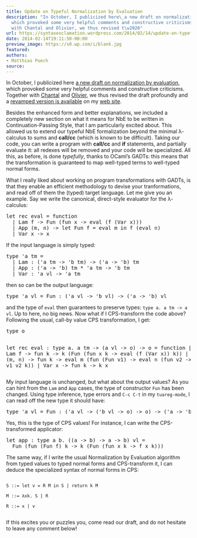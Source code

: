 ```yaml
---
title: Update on Typeful Normalization by Evaluation
description: "In October, I publicized here\_a new draft on normalization by evaluation,
  which provoked some very helpful comments and constructive criticisms. Together
  with Chantal and Olivier, we thus revised t\u2026"
url: https://syntaxexclamation.wordpress.com/2014/02/14/update-on-typeful-normalization-by-evaluation/
date: 2014-02-14T19:11:50-00:00
preview_image: https://s0.wp.com/i/blank.jpg
featured:
authors:
- Matthias Puech
source:
---
```


<p>In October, I publicized here&nbsp;<a href="https://syntaxexclamation.wordpress.com/2013/10/29/new-draft-on-normalization-by-evaluation-using-gadts/" title="New draft on Normalization by Evaluation using&nbsp;GADTs">a new draft on normalization by evaluation</a>, which provoked some very helpful comments and constructive criticisms. Together with <a href="http://cs.au.dk/~chkeller - [404 Not Found]" title="Chantal Keller">Chantal</a> and <a href="http://cs.au.dk/~danvy/ - [403 Forbidden]" title="Olivier Danvy">Olivier</a>, we thus revised the draft profoundly and a <a href="http://cs.au.dk/~mpuech/typeful.pdf - [404 Not Found]" title="Typeful Normalization by Evaluation">revamped version is available</a> on my <a href="http://cs.au.dk/~mpuech - [404 Not Found]" title="Matthias Puech">web site</a>.</p>
<p>Besides the enhanced form and better explanations, we included a completely new section on what it means for NbE to be written in Continuation-Passing Style, that I am particularly excited about. This allowed us to extend our typeful NbE formalization beyond the minimal &lambda;-calculus to sums and <strong>call/cc</strong> (which is known to be difficult). Taking our code, you can write a program with <strong>call/cc</strong> and <strong>if</strong> statements, and partially evaluate it: all redexes will be removed and your code will be specialized. All this, as before, is done <em>typefully</em>, thanks to OCaml&rsquo;s GADTs: this means that the transformation is guaranteed to map well-typed terms to well-typed normal forms.</p>
<p><span></span></p>
<p>What I really liked about working on program transformations with GADTs, is that they enable an efficient methodology to devise your tranformations, and read off of them the (typed) target language. Let me give you an example. Say we write the canonical, direct-style evaluator for the &lambda;-calculus:</p>
<pre class="brush: fsharp; title: ; notranslate">
let rec eval = function
  | Lam f -&gt; Fun (fun x -&gt; eval (f (Var x)))
  | App (m, n) -&gt; let Fun f = eval m in f (eval n)
  | Var x -&gt; x
</pre>
<p>If the input language is simply typed:</p>
<pre class="brush: fsharp; title: ; notranslate">
type 'a tm =
  | Lam : ('a tm -&gt; 'b tm) -&gt; ('a -&gt; 'b) tm
  | App : ('a -&gt; 'b) tm * 'a tm -&gt; 'b tm
  | Var : 'a vl -&gt; 'a tm
</pre>
<p>then so can be the output language:</p>
<pre class="brush: fsharp; title: ; notranslate">
type 'a vl = Fun : ('a vl -&gt; 'b vl) -&gt; ('a -&gt; 'b) vl
</pre>
<p>and the type of <code>eval</code> then guarantees to preserve types: <code>type a. a tm -&gt; a vl</code>. Up to here, no big news. Now what if I CPS-transform the code above? Following the usual, call-by value CPS transformation, I get:</p>
<pre class="brush: fsharp; title: ; notranslate">
type o

let rec eval : type a. a tm -&gt; (a vl -&gt; o) -&gt; o = function
  | Lam f -&gt; fun k -&gt; k (Fun (fun x k -&gt; eval (f (Var x)) k))
  | App (m, n) -&gt; fun k -&gt; eval m (fun (Fun v1) -&gt; 
                           eval n (fun v2 -&gt; v1 v2 k))
  | Var x -&gt; fun k -&gt; k x
</pre>
<p>My input language is unchanged, but what about the output values? As you can hint from the <code>Lam</code> and <code>App</code> cases, the type of constructor <code>Fun</code> has been changed. Using type inference, type errors and <code>C-c C-t</code> in my <code>tuareg-mode</code>, I can read off the new type it should have:</p>
<pre class="brush: fsharp; title: ; notranslate">
type 'a vl = Fun : ('a vl -&gt; ('b vl -&gt; o) -&gt; o) -&gt; ('a -&gt; 'b) vl
</pre>
<p>Yes, this is the type of CPS values! For instance, I can write the CPS-transformed applicator:</p>
<pre class="brush: fsharp; title: ; notranslate">
let app : type a b. ((a -&gt; b) -&gt; a -&gt; b) vl =
  Fun (fun (Fun f) k -&gt; k (Fun (fun x k -&gt; f x k)))
</pre>
<p>The same way, if I write the usual Normalization by Evaluation algorithm from typed values to typed normal forms and CPS-transform it, I can deduce the specialized syntax of normal forms in CPS:<br/>
<code><br/>
S ::= let v = R M in S | return k M<br/>
M ::= &lambda;xk. S | R<br/>
R ::= x | v<br/>
</code></p>
<p>If this excites you or puzzles you, come read our draft, and do not hesitate to leave any comment below!</p>

